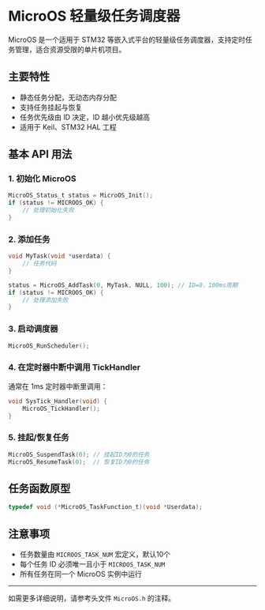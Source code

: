 # MicroOS 轻量级任务调度器

MicroOS 是一个适用于 STM32 等嵌入式平台的轻量级任务调度器，支持定时任务管理，适合资源受限的单片机项目。

## 主要特性

- 静态任务分配，无动态内存分配
- 支持任务挂起与恢复
- 任务优先级由 ID 决定，ID 越小优先级越高
- 适用于 Keil、STM32 HAL 工程

## 基本 API 用法

### 1. 初始化 MicroOS

```c
MicroOS_Status_t status = MicroOS_Init();
if (status != MICROOS_OK) {
    // 处理初始化失败
}
```

### 2. 添加任务

```c
void MyTask(void *userdata) {
    // 任务代码
}

status = MicroOS_AddTask(0, MyTask, NULL, 100); // ID=0，100ms周期
if (status != MICROOS_OK) {
    // 处理添加失败
}
```

### 3. 启动调度器

```c
MicroOS_RunScheduler();
```

### 4. 在定时器中断中调用 TickHandler

通常在 1ms 定时器中断里调用：

```c
void SysTick_Handler(void) {
    MicroOS_TickHandler();
}
```

### 5. 挂起/恢复任务

```c
MicroOS_SuspendTask(0); // 挂起ID为0的任务
MicroOS_ResumeTask(0);  // 恢复ID为0的任务
```

## 任务函数原型

```c
typedef void (*MicroOS_TaskFunction_t)(void *Userdata);
```

## 注意事项

- 任务数量由 `MICROOS_TASK_NUM` 宏定义，默认10个
- 每个任务 ID 必须唯一且小于 `MICROOS_TASK_NUM`
- 所有任务在同一个 MicroOS 实例中运行

---

如需更多详细说明，请参考头文件 `MicroOS.h` 的注释。